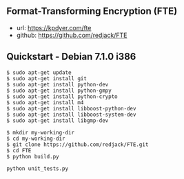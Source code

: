 Format-Transforming Encryption (FTE)
-----
* url: https://kpdyer.com/fte
* github: https://github.com/redjack/FTE

Quickstart - Debian 7.1.0 i386
----------

```
$ sudo apt-get update
$ sudo apt-get install git
$ sudo apt-get install python-dev
$ sudo apt-get install python-gmpy
$ sudo apt-get install python-crypto
$ sudo apt-get install m4
$ sudo apt-get install libboost-python-dev
$ sudo apt-get install libboost-system-dev
$ sudo apt-get install libgmp-dev
```

```
$ mkdir my-working-dir
$ cd my-working-dir
$ git clone https://github.com/redjack/FTE.git
$ cd FTE
$ python build.py
```

```
python unit_tests.py
```

